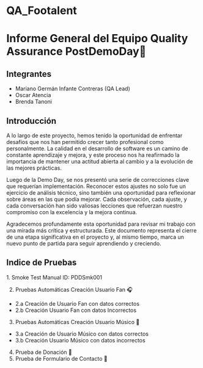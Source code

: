 # QA_Footalent

<h1>Informe General del Equipo Quality Assurance  PostDemoDay🎼</h1>

<div><h2>Integrantes</h2>
<ul>
    <li>Mariano Germán Infante Contreras (QA Lead)</li>
    <li>Oscar Atencia</li>
    <li>Brenda Tanoni</li>
</ul>

<div>
    <h2>Introducción</h2>
    <p>A lo largo de este proyecto, hemos tenido la oportunidad de enfrentar desafíos que nos han permitido crecer tanto profesional como personalmente. La calidad en el desarrollo de software es un camino de constante aprendizaje y mejora, y este proceso nos ha reafirmado la importancia de mantener una actitud abierta al cambio y a la evolución de las mejores prácticas.</p>
    <p>Luego de la Demo Day, se nos presentó una serie de correcciones clave que requerían implementación. Reconocer estos ajustes no solo fue un ejercicio de análisis técnico, sino también una oportunidad para reflexionar sobre áreas en las que podía mejorar. Cada observación, cada ajuste, y cada conversación han sido valiosas lecciones que refuerzan nuestro compromiso con la excelencia y la mejora continua.</p>
    <p>Agradecemos profundamente esta oportunidad para revisar mi trabajo con una mirada más crítica y estructurada. Este documento representa el cierre de una etapa significativa en el proyecto y, al mismo tiempo, marca un nuevo punto de partida para seguir aprendiendo y creciendo. </p>
</div>
<div>
    <h2>Indice de Pruebas</h2>
    <div>
 1. Smoke Test Manual ID: PDDSmk001 
   

 2. Pruebas Automáticas Creación Usuario Fan 🎧
   - 2.a  Creación de Usuario Fan con datos correctos
   - 2.b  Creación Usuario Fan con datos Incorrectos

 3. Pruebas Automáticas Creación Usuario Músico 🎸
   - 3.a  Creación de Usuario Músico con datos correctos
   - 3.b  Creación Usuario Músico con datos incorrectos

  4. Prueba de Donación 💸
  5. Prueba de Formulario de Contacto 📧
    </div>
   

    
</div>
